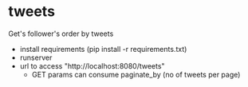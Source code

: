 tweets
======

Get's follower's order by tweets 


* install requirements (pip install -r requirements.txt)
* runserver
* url to access "http://localhost:8080/tweets"
    * GET params can consume paginate_by (no of tweets per page)
